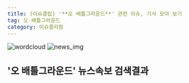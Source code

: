 ```yaml
---
title: (이슈클립) '**오 배틀그라운드**' 관련 이슈, 기사 모아 보기
tag: 오 배틀그라운드
category: 이슈클리핑
---
```

![wordcloud](https://s3.ap-northeast-2.amazonaws.com/lyrics101-wordcloud/2018-09-25-1537863180.png)
![news_img](https://user-images.githubusercontent.com/42597476/44507050-1206f400-a6e4-11e8-8d98-7ffbfebb353f.png)
## **'**오 배틀그라운드**'** 뉴스속보 검색결과

